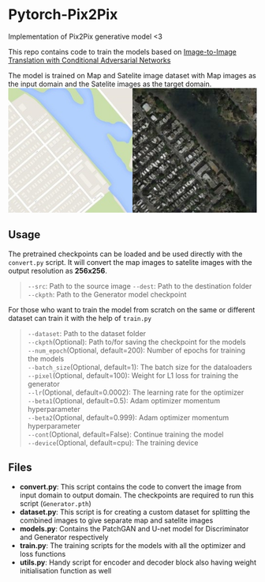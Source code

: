 # Pytorch-Pix2Pix

Implementation of Pix2Pix generative model <3  

This repo contains code to train the models based on [Image-to-Image Translation with Conditional Adversarial Networks](https://arxiv.org/abs/1611.07004)  

The model is trained on Map and Satelite image dataset with Map images as the input domain and the Satelite images as the target domain.  
![Example for conversion](./ims/Conversion.jpg)  


## Usage

The pretrained checkpoints can be loaded and be used directly with the ```convert.py``` script. It will convert the map images to satelite images with the output resolution as __256x256__.

> ```--src```: Path to the source image
> ```--dest```: Path to the destination folder
> ```--ckpth```: Path to the Generator model checkpoint  

For those who want to train the model from scratch on the same or different dataset can train it with the help of ```train.py```  

> ```--dataset```: Path to the dataset folder  
> ```--ckpth```(Optional): Path to/for saving the checkpoint for the models  
> ```--num_epoch```(Optional, default=200): Number of epochs for training the models  
> ```--batch_size```(Optional, default=1): The batch size for the dataloaders  
> ```--pixel```(Optional, default=100): Weight for L1 loss for training the generator  
> ```--lr```(Optional, default=0.0002): The learning rate for the optimizer  
> ```--beta1```(Optional, default=0.5): Adam optimizer momentum hyperparameter  
> ```--beta2```(Optional, default=0.999): Adam optimizer momentum hyperparameter  
> ```--cont```(Optional, default=False): Continue training the model  
> ```--device```(Optional, default=cpu): The training device  

## Files  

* __convert.py__: This script contains the code to convert the image from input domain to output domain. The checkpoints are required to run this script (```Generator.pth```)  
* __dataset.py__: This script is for creating a custom dataset for splitting the combined images to give separate map and satelite images  
* __models.py__: Contains the PatchGAN and U-net model for Discriminator and Generator respectively  
* __train.py__: The training scripts for the models with all the optimizer and loss functions  
* __utils.py__: Handy script for encoder and decoder block also having weight initialisation function as well  
